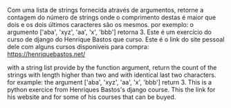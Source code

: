 Com uma lista de strings fornecida através de argumentos, retorne a contagem do número de strings onde o comprimento destas é maior que dois e os dois últimos caracteres são os mesmos. por exemplo: o argumento ['aba', 'xyz', 'aa', 'x', 'bbb'] retorna 3. Este é um exercício do curso de django do Henrique Bastos que curso. Este é o link do site pessoal dele com alguns cursos disponíveis para compra: https://henriquebastos.net/

with a string list provide by the function argument, return the count of the strings with length higher than two and with identical last two characters. for example: the argument ['aba', 'xyz', 'aa', 'x', 'bbb'] return 3. This is a python exercice from Henriques Bastos's django course. This the link for his website and for some of his courses that can be buyed.
